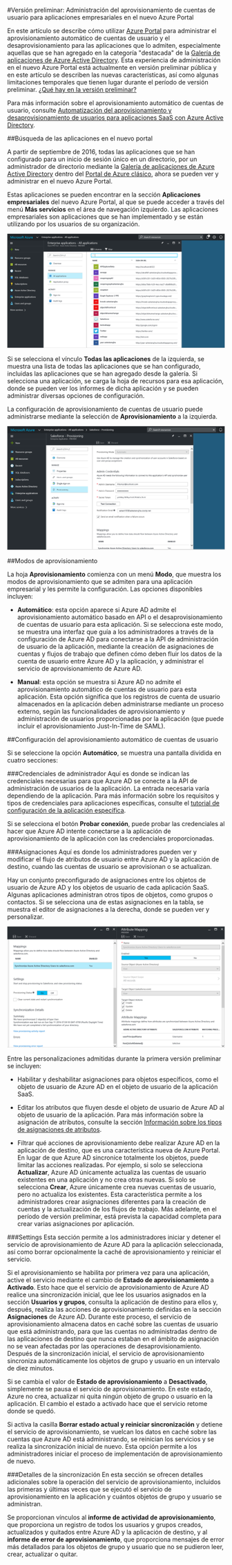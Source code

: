 <properties
    pageTitle="Administración de aprovisionamiento de usuarios para aplicaciones empresariales en la versión preliminar de Azure Active Directory | Microsoft Azure"
    description="Aprenda a administrar el aprovisionamiento de cuentas de usuario para aplicaciones empresariales con la versión preliminar de Azure Active Directory."
    services="active-directory"
    documentationCenter=""
    authors="asmalser"
    manager="femila"
    editor=""/>

<tags
    ms.service="active-directory"
    ms.devlang="na"
    ms.topic="article"
    ms.tgt_pltfrm="na"
    ms.workload="identity"
    ms.date="09/12/2016"
    ms.author="asmalser"/>

#Versión preliminar: Administración del aprovisionamiento de cuentas de usuario para aplicaciones empresariales en el nuevo Azure Portal

En este artículo se describe cómo utilizar [Azure Portal](https://portal.azure.com) para administrar el aprovisionamiento automático de cuentas de usuario y el desaprovisionamiento para las aplicaciones que lo admiten, especialmente aquellas que se han agregado en la categoría "destacada" de la [Galería de aplicaciones de Azure Active Directory](active-directory-appssoaccess-whatis.md#get-started-with-the-azure-ad-application-gallery). Esta experiencia de administración en el nuevo Azure Portal está actualmente en versión preliminar pública y en este artículo se describen las nuevas características, así como algunas limitaciones temporales que tienen lugar durante el período de versión preliminar. [¿Qué hay en la versión preliminar?](active-directory-preview-explainer.md)

Para más información sobre el aprovisionamiento automático de cuentas de usuario, consulte [Automatización del aprovisionamiento y desaprovisionamiento de usuarios para aplicaciones SaaS con Azure Active Directory](active-directory-saas-app-provisioning.md).

##Búsqueda de las aplicaciones en el nuevo portal

A partir de septiembre de 2016, todas las aplicaciones que se han configurado para un inicio de sesión único en un directorio, por un administrador de directorio mediante la [Galería de aplicaciones de Azure Active Directory](active-directory-appssoaccess-whatis.md#get-started-with-the-azure-ad-application-gallery) dentro del [Portal de Azure clásico](https://manage.windowsazure.com), ahora se pueden ver y administrar en el nuevo Azure Portal.

Estas aplicaciones se pueden encontrar en la sección **Aplicaciones empresariales** del nuevo Azure Portal, al que se puede acceder a través del menú **Más servicios** en el área de navegación izquierdo. Las aplicaciones empresariales son aplicaciones que se han implementado y se están utilizando por los usuarios de su organización.

![Hoja Aplicaciones empresariales][0]

Si se selecciona el vínculo **Todas las aplicaciones** de la izquierda, se muestra una lista de todas las aplicaciones que se han configurado, incluidas las aplicaciones que se han agregado desde la galería. Si selecciona una aplicación, se carga la hoja de recursos para esa aplicación, donde se pueden ver los informes de dicha aplicación y se pueden administrar diversas opciones de configuración.

La configuración de aprovisionamiento de cuentas de usuario puede administrarse mediante la selección de **Aprovisionamiento** a la izquierda.

![Hoja Recursos de aplicación][1]


##Modos de aprovisionamiento

La hoja **Aprovisionamiento** comienza con un menú **Modo**, que muestra los modos de aprovisionamiento que se admiten para una aplicación empresarial y les permite la configuración. Las opciones disponibles incluyen:

* **Automático**: esta opción aparece si Azure AD admite el aprovisionamiento automático basado en API o el desaprovisionamiento de cuentas de usuario para esta aplicación. Si se selecciona este modo, se muestra una interfaz que guía a los administradores a través de la configuración de Azure AD para conectarse a la API de administración de usuario de la aplicación, mediante la creación de asignaciones de cuentas y flujos de trabajo que definen cómo deben fluir los datos de la cuenta de usuario entre Azure AD y la aplicación, y administrar el servicio de aprovisionamiento de Azure AD.

* **Manual**: esta opción se muestra si Azure AD no admite el aprovisionamiento automático de cuentas de usuario para esta aplicación. Esta opción significa que los registros de cuenta de usuario almacenados en la aplicación deben administrarse mediante un proceso externo, según las funcionalidades de aprovisionamiento y administración de usuarios proporcionadas por la aplicación (que puede incluir el aprovisionamiento Just-In-Time de SAML).


##Configuración del aprovisionamiento automático de cuentas de usuario

Si se seleccione la opción **Automático**, se muestra una pantalla dividida en cuatro secciones:

###Credenciales de administrador
Aquí es donde se indican las credenciales necesarias para que Azure AD se conecte a la API de administración de usuarios de la aplicación. La entrada necesaria varía dependiendo de la aplicación. Para más información sobre los requisitos y tipos de credenciales para aplicaciones específicas, consulte el [tutorial de configuración de la aplicación específica](active-directory-saas-app-provisioning.md#list-of-apps-that-support-automated-user-provisioning).

Si se selecciona el botón **Probar conexión**, puede probar las credenciales al hacer que Azure AD intente conectarse a la aplicación de aprovisionamiento de la aplicación con las credenciales proporcionadas.

###Asignaciones
Aquí es donde los administradores pueden ver y modificar el flujo de atributos de usuario entre Azure AD y la aplicación de destino, cuando las cuentas de usuario se aprovisionan o se actualizan.

Hay un conjunto preconfigurado de asignaciones entre los objetos de usuario de Azure AD y los objetos de usuario de cada aplicación SaaS. Algunas aplicaciones administran otros tipos de objetos, como grupos o contactos. Si se selecciona una de estas asignaciones en la tabla, se muestra el editor de asignaciones a la derecha, donde se pueden ver y personalizar.

![Hoja Recursos de aplicación][2]

Entre las personalizaciones admitidas durante la primera versión preliminar se incluyen:

* Habilitar y deshabilitar asignaciones para objetos específicos, como el objeto de usuario de Azure AD en el objeto de usuario de la aplicación SaaS.

* Editar los atributos que fluyen desde el objeto de usuario de Azure AD al objeto de usuario de la aplicación. Para más información sobre la asignación de atributos, consulte la sección [Información sobre los tipos de asignaciones de atributos](active-directory-saas-customizing-attribute-mappings.md#understanding-attribute-mapping-types).

* Filtrar qué acciones de aprovisionamiento debe realizar Azure AD en la aplicación de destino, que es una característica nueva de Azure Portal. En lugar de que Azure AD sincronice totalmente los objetos, puede limitar las acciones realizadas. Por ejemplo, si solo se selecciona **Actualizar**, Azure AD únicamente actualiza las cuentas de usuario existentes en una aplicación y no crea otras nuevas. Si solo se selecciona **Crear**, Azure únicamente crea nuevas cuentas de usuario, pero no actualiza los existentes. Esta característica permite a los administradores crear asignaciones diferentes para la creación de cuentas y la actualización de los flujos de trabajo. Más adelante, en el período de versión preliminar, está prevista la capacidad completa para crear varias asignaciones por aplicación.

###Settings
Esta sección permite a los administradores iniciar y detener el servicio de aprovisionamiento de Azure AD para la aplicación seleccionada, así como borrar opcionalmente la caché de aprovisionamiento y reiniciar el servicio.

Si el aprovisionamiento se habilita por primera vez para una aplicación, active el servicio mediante el cambio de **Estado de aprovisionamiento** a **Activado**. Esto hace que el servicio de aprovisionamiento de Azure AD realice una sincronización inicial, que lee los usuarios asignados en la sección **Usuarios y grupos**, consulta la aplicación de destino para ellos y, después, realiza las acciones de aprovisionamiento definidas en la sección **Asignaciones** de Azure AD. Durante este proceso, el servicio de aprovisionamiento almacena datos en caché sobre las cuentas de usuario que está administrando, para que las cuentas no administradas dentro de las aplicaciones de destino que nunca estaban en el ámbito de asignación no se vean afectadas por las operaciones de desaprovisionamiento. Después de la sincronización inicial, el servicio de aprovisionamiento sincroniza automáticamente los objetos de grupo y usuario en un intervalo de diez minutos.

Si se cambia el valor de **Estado de aprovisionamiento** a **Desactivado**, simplemente se pausa el servicio de aprovisionamiento. En este estado, Azure no crea, actualizar ni quita ningún objeto de grupo o usuario en la aplicación. El cambio el estado a activado hace que el servicio retome donde se quedó.

Si activa la casilla **Borrar estado actual y reiniciar sincronización** y detiene el servicio de aprovisionamiento, se vuelcan los datos en caché sobre las cuentas que Azure AD está administrando, se reinician los servicios y se realiza la sincronización inicial de nuevo. Esta opción permite a los administradores iniciar el proceso de implementación de aprovisionamiento de nuevo.

###Detalles de la sincronización
En esta sección se ofrecen detalles adicionales sobre la operación del servicio de aprovisionamiento, incluidos las primeras y últimas veces que se ejecutó el servicio de aprovisionamiento en la aplicación y cuántos objetos de grupo y usuario se administran.

Se proporcionan vínculos al **informe de actividad de aprovisionamiento**, que proporciona un registro de todos los usuarios y grupos creados, actualizados y quitados entre Azure AD y la aplicación de destino, y al **informe de error de aprovisionamiento**, que proporciona mensajes de error más detallados para los objetos de grupo y usuario que no se pudieron leer, crear, actualizar o quitar.

[0]: ./media/active-directory-enterprise-apps-manage-provisioning/enterprise-apps-blade.PNG
[1]: ./media/active-directory-enterprise-apps-manage-provisioning/enterprise-apps-provisioning.PNG
[2]: ./media/active-directory-enterprise-apps-manage-provisioning/enterprise-apps-provisioning-mapping.PNG

<!---HONumber=AcomDC_0928_2016-->